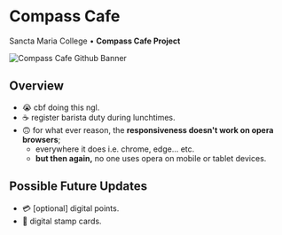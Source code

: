 # Compass Cafe

Sancta Maria College  •  **Compass Cafe Project**

![Compass Cafe Github Banner](https://github.com/J4Q4/Compass-Cafe/blob/main/extras/githubbanner.png)

## Overview
- 😭  cbf doing this ngl.
- ☕ register barista duty during lunchtimes.
- 🙃 for what ever reason, the **responsiveness doesn't work on opera browsers**;
  - everywhere it does i.e. chrome, edge... etc.
  - **but then again,** no one uses opera on mobile or tablet devices.

## Possible Future Updates
- 💳 [optional] digital points.
- 🎫 digital stamp cards.
